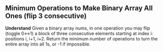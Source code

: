 ## Minimum Operations to Make Binary Array All Ones (flip 3 consecutive)

**Understand**
Given a binary array nums, in one operation you may flip (toggle 0↔1) a block of three consecutive elements starting at index i: positions i, i+1, i+2. Return the minimum number of operations to turn the entire array into all 1s, or -1 if impossible.